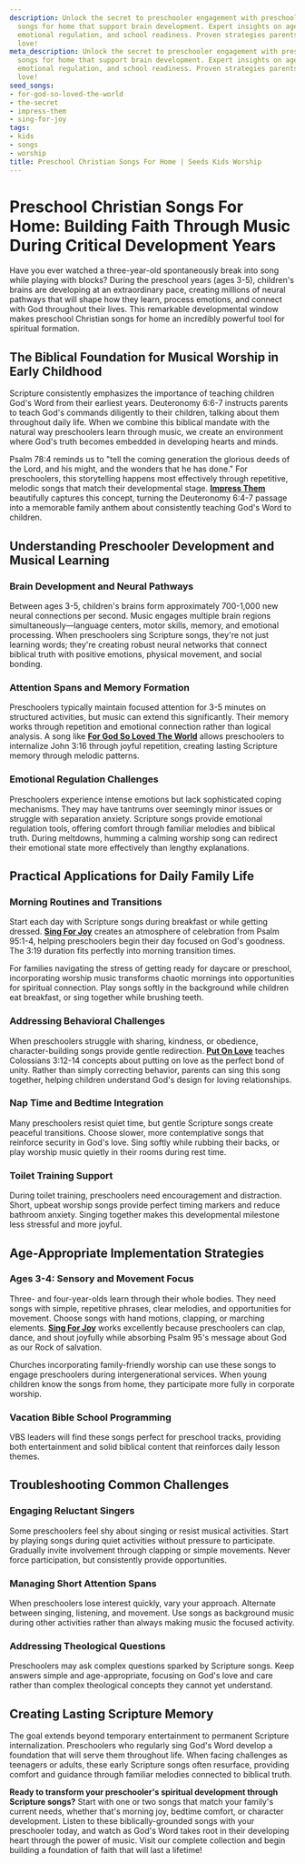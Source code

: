 ```yaml
---
description: Unlock the secret to preschooler engagement with preschool christian
  songs for home that support brain development. Expert insights on ages 3-5 learning,
  emotional regulation, and school readiness. Proven strategies parents and teachers
  love!
meta_description: Unlock the secret to preschooler engagement with preschool christian
  songs for home that support brain development. Expert insights on ages 3-5 learning,
  emotional regulation, and school readiness. Proven strategies parents and teachers
  love!
seed_songs:
- for-god-so-loved-the-world
- the-secret
- impress-them
- sing-for-joy
tags:
- kids
- songs
- worship
title: Preschool Christian Songs For Home | Seeds Kids Worship
---
```

# Preschool Christian Songs For Home: Building Faith Through Music During Critical Development Years

Have you ever watched a three-year-old spontaneously break into song while playing with blocks? During the preschool years (ages 3-5), children's brains are developing at an extraordinary pace, creating millions of neural pathways that will shape how they learn, process emotions, and connect with God throughout their lives. This remarkable developmental window makes preschool Christian songs for home an incredibly powerful tool for spiritual formation.

## The Biblical Foundation for Musical Worship in Early Childhood

Scripture consistently emphasizes the importance of teaching children God's Word from their earliest years. Deuteronomy 6:6-7 instructs parents to teach God's commands diligently to their children, talking about them throughout daily life. When we combine this biblical mandate with the natural way preschoolers learn through music, we create an environment where God's truth becomes embedded in developing hearts and minds.

Psalm 78:4 reminds us to "tell the coming generation the glorious deeds of the Lord, and his might, and the wonders that he has done." For preschoolers, this storytelling happens most effectively through repetitive, melodic songs that match their developmental stage. **[Impress Them](https://seedskidsworship.com/product/impress-them-deuteronomy-64-7/)** beautifully captures this concept, turning the Deuteronomy 6:4-7 passage into a memorable family anthem about consistently teaching God's Word to children.

## Understanding Preschooler Development and Musical Learning

### Brain Development and Neural Pathways

Between ages 3-5, children's brains form approximately 700-1,000 new neural connections per second. Music engages multiple brain regions simultaneously—language centers, motor skills, memory, and emotional processing. When preschoolers sing Scripture songs, they're not just learning words; they're creating robust neural networks that connect biblical truth with positive emotions, physical movement, and social bonding.

### Attention Spans and Memory Formation

Preschoolers typically maintain focused attention for 3-5 minutes on structured activities, but music can extend this significantly. Their memory works through repetition and emotional connection rather than logical analysis. A song like **[For God So Loved The World](https://seedskidsworship.com/product/for-god-so-loved-the-world-john-316-2/)** allows preschoolers to internalize John 3:16 through joyful repetition, creating lasting Scripture memory through melodic patterns.

### Emotional Regulation Challenges

Preschoolers experience intense emotions but lack sophisticated coping mechanisms. They may have tantrums over seemingly minor issues or struggle with separation anxiety. Scripture songs provide emotional regulation tools, offering comfort through familiar melodies and biblical truth. During meltdowns, humming a calming worship song can redirect their emotional state more effectively than lengthy explanations.

## Practical Applications for Daily Family Life

### Morning Routines and Transitions

Start each day with Scripture songs during breakfast or while getting dressed. **[Sing For Joy](https://seedskidsworship.com/product/sing-for-joy-psalm-951-4-3/)** creates an atmosphere of celebration from Psalm 95:1-4, helping preschoolers begin their day focused on God's goodness. The 3:19 duration fits perfectly into morning transition times.

For families navigating the stress of getting ready for daycare or preschool, incorporating worship music transforms chaotic mornings into opportunities for spiritual connection. Play songs softly in the background while children eat breakfast, or sing together while brushing teeth.

### Addressing Behavioral Challenges

When preschoolers struggle with sharing, kindness, or obedience, character-building songs provide gentle redirection. **[Put On Love](https://seedskidsworship.com/product/put-on-love-colossians-312-14a-2/)** teaches Colossians 3:12-14 concepts about putting on love as the perfect bond of unity. Rather than simply correcting behavior, parents can sing this song together, helping children understand God's design for loving relationships.

### Nap Time and Bedtime Integration

Many preschoolers resist quiet time, but gentle Scripture songs create peaceful transitions. Choose slower, more contemplative songs that reinforce security in God's love. Sing softly while rubbing their backs, or play worship music quietly in their rooms during rest time.

### Toilet Training Support

During toilet training, preschoolers need encouragement and distraction. Short, upbeat worship songs provide perfect timing markers and reduce bathroom anxiety. Singing together makes this developmental milestone less stressful and more joyful.

## Age-Appropriate Implementation Strategies

### Ages 3-4: Sensory and Movement Focus

Three- and four-year-olds learn through their whole bodies. They need songs with simple, repetitive phrases, clear melodies, and opportunities for movement. Choose songs with hand motions, clapping, or marching elements. **[Sing For Joy](https://seedskidsworship.com/product/sing-for-joy-psalm-951-4-3/)** works excellently because preschoolers can clap, dance, and shout joyfully while absorbing Psalm 95's message about God as our Rock of salvation.

Churches incorporating family-friendly worship can use these songs to engage preschoolers during intergenerational services. When young children know the songs from home, they participate more fully in corporate worship.

### Vacation Bible School Programming

VBS leaders will find these songs perfect for preschool tracks, providing both entertainment and solid biblical content that reinforces daily lesson themes.

## Troubleshooting Common Challenges

### Engaging Reluctant Singers

Some preschoolers feel shy about singing or resist musical activities. Start by playing songs during quiet activities without pressure to participate. Gradually invite involvement through clapping or simple movements. Never force participation, but consistently provide opportunities.

### Managing Short Attention Spans

When preschoolers lose interest quickly, vary your approach. Alternate between singing, listening, and movement. Use songs as background music during other activities rather than always making music the focused activity.

### Addressing Theological Questions

Preschoolers may ask complex questions sparked by Scripture songs. Keep answers simple and age-appropriate, focusing on God's love and care rather than complex theological concepts they cannot yet understand.

## Creating Lasting Scripture Memory

The goal extends beyond temporary entertainment to permanent Scripture internalization. Preschoolers who regularly sing God's Word develop a foundation that will serve them throughout life. When facing challenges as teenagers or adults, these early Scripture songs often resurface, providing comfort and guidance through familiar melodies connected to biblical truth.

**Ready to transform your preschooler's spiritual development through Scripture songs?** Start with one or two songs that match your family's current needs, whether that's morning joy, bedtime comfort, or character development. Listen to these biblically-grounded songs with your preschooler today, and watch as God's Word takes root in their developing heart through the power of music. Visit our complete collection and begin building a foundation of faith that will last a lifetime!

<script type="application/ld+json">
{
  "@context": "https://schema.org",
  "@type": "Article",
  "headline": "Preschool Christian Songs For Home",
  "author": {
    "@type": "Organization",
    "name": "Seeds Kids Worship"
  },
  "publisher": {
    "@type": "Organization",
    "name": "Seeds Kids Worship",
    "logo": {
      "@type": "ImageObject",
      "url": "https://seedskidsworship.com/logo.png"
    }
  },
  "datePublished": "2025-09-06T21:11:29.716802",
  "dateModified": "2025-09-06T21:11:29.716851",
  "description": "Unlock the secret to preschooler engagement with preschool christian songs for home that support brain development. Expert insights on ages 3-5 learning, emotio",
  "mainEntityOfPage": {
    "@type": "WebPage",
    "@id": "https://seedskidsworship.com/activities/preschool-christian-songs-for-home/"
  }
}
</script>

<script type="application/ld+json">
{
  "@context": "https://schema.org",
  "@type": "Product",
  "name": "For God So Loved The World",
  "description": "This joyful song proclaims John 3:16, celebrating the incredible love of God in sending His Son so that whoever believes in Him will not perish but have everlasting life.",
  "url": "https://seedskidsworship.com/product/for-god-so-loved-the-world-john-316-2/",
  "brand": {
    "@type": "Brand",
    "name": "Seeds Kids Worship"
  },
  "category": "Children's Christian Music",
  "album": "Jesus"
}
</script>

<script type="application/ld+json">
{
  "@context": "https://schema.org",
  "@type": "Product",
  "name": "The Secret",
  "description": "Encouraging song about finding contentment and strength in Christ from Philippians 4:12-13",
  "url": "https://seedskidsworship.com/product/the-secret-philippians-412-13/",
  "brand": {
    "@type": "Brand",
    "name": "Seeds Kids Worship"
  },
  "category": "Children's Christian Music",
  "album": "The Power of Encouragement"
}
</script>

<script type="application/ld+json">
{
  "@context": "https://schema.org",
  "@type": "Product",
  "name": "Impress Them",
  "description": "Teaching song about impressing God's commands on children from Deuteronomy 6:4-7",
  "url": "https://seedskidsworship.com/product/impress-them-deuteronomy-64-7/",
  "brand": {
    "@type": "Brand",
    "name": "Seeds Kids Worship"
  },
  "category": "Children's Christian Music",
  "album": "The Word of God"
